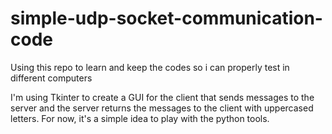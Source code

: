# simple-udp-socket-communication-code
Using this repo to learn and keep the codes so i can properly test in different computers

I'm using Tkinter to create a GUI for the client that sends messages to the server and the server returns the messages to the client with uppercased letters. For now, it's a simple idea to play with the python tools.
